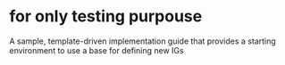 # for only testing purpouse
A sample, template-driven implementation guide that provides a starting environment to use a base for defining new IGs
